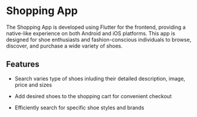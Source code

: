 # Shopping App

The Shopping App is developed using Flutter for the frontend, providing a native-like experience on both Android and iOS platforms. This app is designed for shoe enthusiasts and fashion-conscious individuals to browse, discover, and purchase a wide variety of shoes.

## Features

- Search varies type of shoes inluding their detailed description, image, price and sizes

- Add desired shoes to the shopping cart for convenient checkout

- Efficiently search for specific shoe styles and brands 
